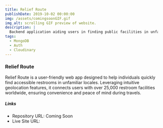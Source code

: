 ```yaml
---
title: Relief Route
publishDate: 2019-10-02 00:00:00
img: /assets/comingsoonGIF.gif
img_alt: scrolling GIF preview of website.
description: |
  Backend application aiding users in finding public facilities in unfamiliar locations, worldwide.
tags:
  - MongoDB
  - Auth
  - Cloudinary
---
```


### Relief Route

Relief Route is a user-friendly web app designed to help individuals quickly find accessible restrooms in unfamiliar locales. Leveraging intuitive geolocation features, it connects users with over 25,000 restroom facilities worldwide, ensuring convenience and peace of mind during travels.

##### Links

- Repository URL: []()Coming Soon
- Live Site URL: []()
